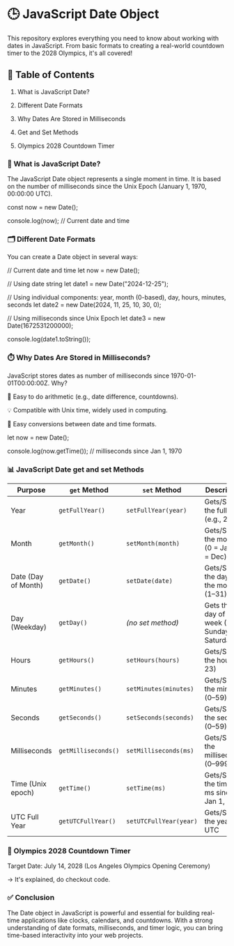 # 🕒 JavaScript Date Object 

This repository explores everything you need to know about working with dates in JavaScript.
From basic formats to creating a real-world countdown timer to the 2028 Olympics, it's all covered!

## 📌 Table of Contents

1. What is JavaScript Date?

2. Different Date Formats

3. Why Dates Are Stored in Milliseconds

4. Get and Set Methods

5. Olympics 2028 Countdown Timer


### 📅 What is JavaScript Date?

The JavaScript Date object represents a single moment in time. It is based on the number of milliseconds since the Unix Epoch (January 1, 1970, 00:00:00 UTC).

const now = new Date();

console.log(now);    // Current date and time


### 🗂️ Different Date Formats

You can create a Date object in several ways:


// Current date and time
let now = new Date();

// Using date string
let date1 = new Date("2024-12-25");

// Using individual components: year, month (0-based), day, hours, minutes, seconds
let date2 = new Date(2024, 11, 25, 10, 30, 0);

// Using milliseconds since Unix Epoch
let date3 = new Date(1672531200000);

console.log(date1.toString());


### ⏱️ Why Dates Are Stored in Milliseconds?
JavaScript stores dates as number of milliseconds since 1970-01-01T00:00:00Z. Why?

📐 Easy to do arithmetic (e.g., date difference, countdowns).

💡 Compatible with Unix time, widely used in computing.

🔄 Easy conversions between date and time formats.


let now = new Date();

console.log(now.getTime()); // milliseconds since Jan 1, 1970


### 📊 JavaScript Date get and set Methods

| Purpose             | `get` Method           | `set` Method             | Description                                         |
| ------------------- | ---------------------- | ------------------------ | --------------------------------------------------- |
| Year                | `getFullYear()`        | `setFullYear(year)`      | Gets/Sets the full year (e.g., 2025)                |
| Month               | `getMonth()`           | `setMonth(month)`        | Gets/Sets the month (0 = Jan, 11 = Dec)             |
| Date (Day of Month) | `getDate()`            | `setDate(date)`          | Gets/Sets the day of the month (1–31)               |
| Day (Weekday)       | `getDay()`             | *(no set method)*        | Gets the day of the week (0 = Sunday, 6 = Saturday) |
| Hours               | `getHours()`           | `setHours(hours)`        | Gets/Sets the hour (0–23)                           |
| Minutes             | `getMinutes()`         | `setMinutes(minutes)`    | Gets/Sets the minutes (0–59)                        |
| Seconds             | `getSeconds()`         | `setSeconds(seconds)`    | Gets/Sets the seconds (0–59)                        |
| Milliseconds        | `getMilliseconds()`    | `setMilliseconds(ms)`    | Gets/Sets the milliseconds (0–999)                  |
| Time (Unix epoch)   | `getTime()`            | `setTime(ms)`            | Gets/Sets the time in ms since Jan 1, 1970          |
| UTC Full Year       | `getUTCFullYear()`     | `setUTCFullYear(year)`   | Gets/Sets the year in UTC                           |



### 🏅 Olympics 2028 Countdown Timer

Target Date: July 14, 2028 (Los Angeles Olympics Opening Ceremony)

-> It's explained, do checkout code.


### ✅ Conclusion

The Date object in JavaScript is powerful and essential for building real-time applications like clocks, calendars, and countdowns.
With a strong understanding of date formats, milliseconds, and timer logic, you can bring time-based interactivity into your web projects.

